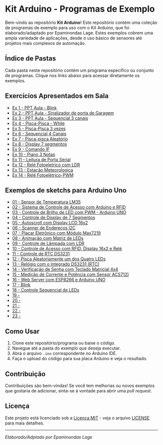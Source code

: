 # Kit Arduino - Programas de Exemplo

Bem-vindo ao repositório **Kit Arduino**! Este repositório contém uma coleção de programas de exemplo para uso com o Kit Arduino, que foi elaborado/adaptado por Epaminondas Lage. Estes exemplos cobrem uma ampla variedade de aplicações, desde o uso básico de sensores até projetos mais complexos de automação.

## Índice de Pastas

Cada pasta neste repositório contém um programa específico ou conjunto de programas. Clique nos links abaixo para acessar diretamente os exemplos.

 ## Exercícios Apresentados em Sala

- [Ex 1 - PPT Aula - Blink](https://github.com/Epaminondaslage/Kit-Arduino/tree/main/Programas%20de%20exemplo/EX1-Blink)
- [Ex 2 - PPT Aula - Sinalizador de porta de Garagem](https://github.com/Epaminondaslage/Kit-Arduino/tree/main/Programas%20de%20exemplo/EX2-Sinalizador-Garagem)
- [Ex 3 - PPT Aula - Sequencial 3 canais](https://github.com/Epaminondaslage/Kit-Arduino/tree/main/Programas%20de%20exemplo/EX3-Sequencial-3-canais)
- [Ex 4 - Pisca-Pisca - While](https://github.com/Epaminondaslage/Kit-Arduino/tree/main/Programas%20de%20exemplo/EX4-Pisca-com-while)
- [Ex 5 - Pisca-Pisca 3 vezes](https://github.com/Epaminondaslage/Kit-Arduino/tree/main/Programas%20de%20exemplo/EX5-Pisca-3x)
- [Ex 6 - Sequencial 4 Canais](https://github.com/Epaminondaslage/Kit-Arduino/tree/main/Programas%20de%20exemplo/EX6-Sequencial-4-canais)
- [Ex 7 - Pisca-pisca Aleatório](https://github.com/Epaminondaslage/Kit-Arduino/tree/main/Programas%20de%20exemplo/EX7-Pisca-Aleatorio)
- [Ex 8 - Display 7 segmentos](https://github.com/Epaminondaslage/Kit-Arduino/tree/main/Programas%20de%20exemplo/EX7-Pisca-Aleatorio)
- [Ex 9 - Comando IF](https://github.com/Epaminondaslage/Kit-Arduino/tree/main/Programas%20de%20exemplo/EX9-Comando-IF)
- [Ex 10 - Piano 3 Notas](https://github.com/Epaminondaslage/Kit-Arduino/tree/main/Programas%20de%20exemplo/EX10-piano-3-notas)
- [Ex 11 - Leitura de Porta Serial](https://github.com/Epaminondaslage/Kit-Arduino/tree/main/Programas%20de%20exemplo/EX11-Leitura-da-porta-serial)
- [Ex 12 - Relé Fotoeletrico com LDR](https://github.com/Epaminondaslage/Kit-Arduino/tree/main/Programas%20de%20exemplo/EX12-Rele-Fotoeletrico-LDR)
- [Ex 13 - Estação Meteorologica](https://github.com/Epaminondaslage/Kit-Arduino/tree/main/Programas%20de%20exemplo/EX13-Estacao-Meteorologica)
- [Ex 14 - Relé Fotoelétrico-PWM](https://github.com/Epaminondaslage/Kit-Arduino/tree/main/Programas%20de%20exemplo/EX14-Rele-fotoeletrico-PWM)

 ## Exemplos de sketchs para Arduino Uno

- [01 - Sensor de Temperatura LM35](https://github.com/Epaminondaslage/Kit-Arduino/tree/main/Programas%20de%20exemplo/exemplo_sensor_lm35)
- [02 - Sistema de Controle de Acesso com Arduino e RFID](https://github.com/Epaminondaslage/Kit-Arduino/tree/main/Programas%20de%20exemplo/exemplo_Abrir_porta_com_RFID)
- [03 - Controle de Brilho de LED com PWM - Arduino UNO](https://github.com/Epaminondaslage/Kit-Arduino/tree/main/Programas%20de%20exemplo/exemplo_Controle_de_Brilho_de_LED_PWM)
- [04 - Controle de Display de 7 Segmentos](https://github.com/Epaminondaslage/Kit-Arduino/tree/main/Programas%20de%20exemplo/exemplo_Display_7_segmentos)
- [05 - Autoscroll com Display LCD 16x2](https://github.com/Epaminondaslage/Kit-Arduino/tree/main/Programas%20de%20exemplo/exemplo_Display_LCD_Autoscroll)
- [06 - Scanner de Endereços I2C](https://github.com/Epaminondaslage/Kit-Arduino/tree/main/Programas%20de%20exemplo/exemplo_I2C_address_discover)
- [07 - Placar Eletrônico com Módulo Max7219](https://github.com/Epaminondaslage/Kit-Arduino/tree/main/Programas%20de%20exemplo/exemplo_Matriz_de_led_8x8_Placar_eletronico_I)
- [08 - Animação com Matriz de LEDs](https://github.com/Epaminondaslage/Kit-Arduino/tree/main/Programas%20de%20exemplo/exemplo_Matriz_de_led_8x8_animacao)
- [09 - Controle de Lâmpada com LDR](https://github.com/Epaminondaslage/Kit-Arduino/tree/main/Programas%20de%20exemplo/exemplo_Monitorando_luminosidade_com_LDR)
- [10 - Controle de Acesso com RFID, Display 16x2 e Relé](https://github.com/Epaminondaslage/Kit-Arduino/tree/main/Programas%20de%20exemplo/exemplo_RFID_e_Display_LCD)
- [11 - Controle de RTC DS3231](https://github.com/Epaminondaslage/Kit-Arduino/tree/main/Programas%20de%20exemplo/exemplo_RTC/README.md)
- [12 - Pisca Aleatoriamente um dos Quatro LEDs](https://github.com/Epaminondaslage/Kit-Arduino/tree/main/Programas%20de%20exemplo/exemplo_Random_4_canais/README.md)
- [13 - Relógio com o Integrado DS3231 (RTC)](https://github.com/Epaminondaslage/Kit-Arduino/tree/main/Programas%20de%20exemplo/exemplo_Relogio/README.md)
- [14 - Verificação de Senha com Teclado Matricial 4x4](https://github.com/Epaminondaslage/Kit-Arduino/tree/main/Programas%20de%20exemplo/exemplo_Teclado_matricial__membrana_4x4_/README.md)
- [15 - Medição de Corrente e Potência com Sensor ACS712)](https://github.com/Epaminondaslage/Kit-Arduino/tree/main/Programas%20de%20exemplo/exemplo_amperimetro/README.md)
- [16 - Web Server com ESP8266 e Arduino UNO](https://github.com/Epaminondaslage/Kit-Arduino/tree/main/Programas%20de%20exemplo/exemplo_arduino_esp8266/README.md)
- [17 - Blink](https://github.com/Epaminondaslage/Kit-Arduino/blob/main/Programas%20de%20exemplo/exemplo_blink/README.md)
- [18 - Controle Sequencial de LEDs]([https://github.com/Epaminondaslage](https://github.com/Epaminondaslage/Kit-Arduino/blob/main/Programas%20de%20exemplo/exemplo_blink_led/README.md))
- [19 - ](https://github.com/Epaminondaslage)
- [20 - ](https://github.com/Epaminondaslage)
- [21 - ](https://github.com/Epaminondaslage)
- [22 - ](https://github.com/Epaminondaslage)
- [23 - ](https://github.com/Epaminondaslage)
  
## Como Usar

1. Clone este repositório/programa ou baixe o código.
2. Navegue até a pasta do exemplo que deseja executar.
3. Abra o arquivo `.ino` correspondente no Arduino IDE.
4. Faça o upload do código para sua placa Arduino e veja o resultado.

## Contribuição

Contribuições são bem-vindas! Se você tem melhorias ou novos exemplos que gostaria de adicionar, sinta-se à vontade para abrir uma *pull request*.

## Licença

Este projeto está licenciado sob a [Licença MIT](https://opensource.org/licenses/MIT) - veja o arquivo [LICENSE](https://github.com/Epaminondaslage/Kit-Arduino/blob/main/LICENSE) para mais detalhes.

---

*Elaborado/Adptado por Epaminondas Lage*
